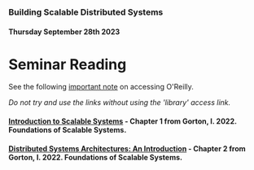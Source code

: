 ### Building Scalable Distributed Systems
#### Thursday September 28th 2023

# Seminar Reading

See the following [important note](https://github.com/alexcasper/NCHCS767/blob/main/docs/00/00.md) on accessing O'Reilly.

*Do not try and use the links without using the 'library' access link.*

#### [Introduction to Scalable Systems](https://learning.oreilly.com/library/view/foundations-of-scalable/9781098106058/ch01.html) - Chapter 1 from Gorton, I. 2022. Foundations of Scalable Systems.

#### [Distributed Systems Architectures: An Introduction](https://learning.oreilly.com/library/view/foundations-of-scalable/9781098106058/ch02.html) - Chapter 2 from Gorton, I. 2022. Foundations of Scalable Systems.

